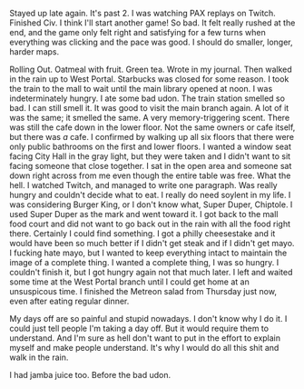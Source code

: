 Stayed up late again. It's past 2. I was watching PAX replays on Twitch. Finished Civ. I think I'll start another game! So bad. It felt really rushed at the end, and the game only felt right and satisfying for a few turns when everything was clicking and the pace was good. I should do smaller, longer, harder maps.

Rolling Out. Oatmeal with fruit. Green tea. Wrote in my journal. Then walked in the rain up to West Portal. Starbucks was closed for some reason. I took the train to the mall to wait until the main library opened at noon. I was indeterminately hungry. I ate some bad udon. The train station smelled so bad. I can still smell it. It was good to visit the main branch again. A lot of it was the same; it smelled the same. A very memory-triggering scent. There was still the cafe down in the lower floor. Not the same owners or cafe itself, but there was *a* cafe. I confirmed by walking up all six floors that there were only public bathrooms on the first and lower floors. I wanted a window seat facing City Hall in the gray light, but they were taken and I didn't want to sit facing someone that close together. I sat in the open area and someone sat down right across from me even though the entire table was free. What the hell. I watched Twitch, and managed to write one paragraph. Was really hungry and couldn't decide what to eat. I really do need soylent in my life. I was considering Burger King, or I don't know what, Super Duper, Chiptole. I used Super Duper as the mark and went toward it. I got back to the mall food court and did not want to go back out in the rain with all the food right there. Certainly I could find something. I got a philly cheesestake and it would have been so much better if I didn't get steak and if I didn't get mayo. I fucking hate mayo, but I wanted to keep everything intact to maintain the image of a complete thing. I wanted a complete thing, I was so hungry. I couldn't finish it, but I got hungry again not that much later. I left and waited some time at the West Portal branch until I could get home at an unsuspicous time. I finished the Metreon salad from Thursday just now, even after eating regular dinner.

My days off are so painful and stupid nowadays. I don't know why I do it. I could just tell people I'm taking a day off. But it would require them to understand. And I'm sure as hell don't want to put in the effort to explain myself and make people understand. It's why I would do all this shit and walk in the rain.

I had jamba juice too. Before the bad udon.
